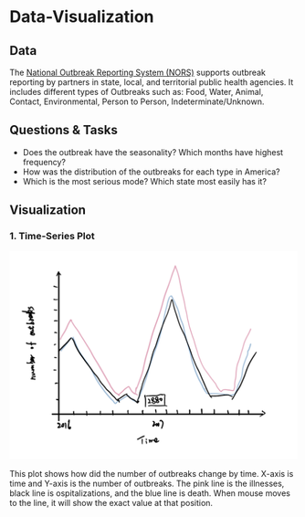 # Data-Visualization

## Data
The [National Outbreak Reporting System (NORS)](https://www.cdc.gov/nors/) supports outbreak reporting by partners in state, local, and territorial public health agencies. It includes different types of Outbreaks such as: Food, Water, Animal, Contact, Environmental, Person to Person, Indeterminate/Unknown.

## Questions & Tasks
* Does the outbreak have the seasonality? Which months have highest frequency?
* How was the distribution of the outbreaks for each type in America?
* Which is the most serious mode? Which state most easily has it?

## Visualization
### 1. Time-Series Plot
![sketch](https://github.com/MoooYang/DataV/blob/master/%E6%88%AA%E5%B1%8F2020-09-30%20%E4%B8%8B%E5%8D%8811.33.48.png)

This plot shows how did the number of outbreaks change by time. X-axis is time and Y-axis is the number of outbreaks.
The pink line is the illnesses, black line is ospitalizations, and the blue line is death. When mouse moves to the line, it will show the exact value at that position.
